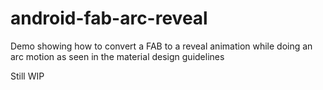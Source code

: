 # android-fab-arc-reveal
Demo showing how to convert a FAB to a reveal animation while doing an arc motion as seen in the material design guidelines

Still WIP
